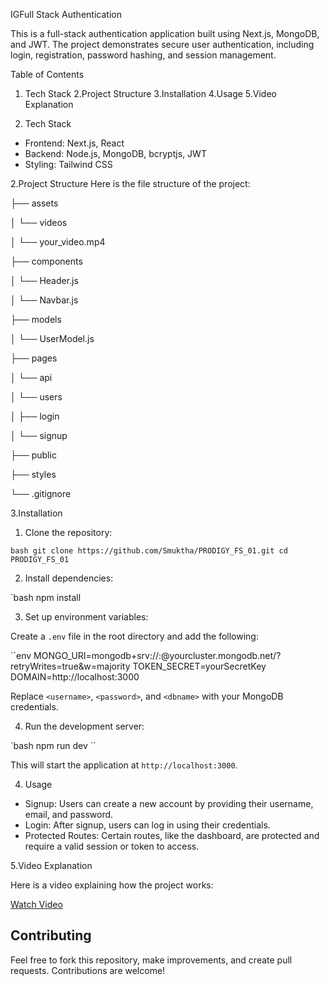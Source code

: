 IGFull Stack Authentication

This is a full-stack authentication application built using Next.js, MongoDB, and JWT. The project demonstrates secure user authentication, including login, registration, password hashing, and session management.

Table of Contents
1. Tech Stack
2.Project Structure
3.Installation
4.Usage
5.Video Explanation

1. Tech Stack
- Frontend: Next.js, React
- Backend: Node.js, MongoDB, bcryptjs, JWT
- Styling: Tailwind CSS

2.Project Structure
Here is the file structure of the project:


├── assets

│   └── videos

│       └── your_video.mp4

├── components

│   └── Header.js

│   └── Navbar.js

├── models

│   └── UserModel.js

├── pages

│   └── api

│       └── users

│           ├── login

│           └── signup

├── public

├── styles

└── .gitignore


3.Installation

 1. Clone the repository:

``bash
git clone https://github.com/Smuktha/PRODIGY_FS_01.git
cd PRODIGY_FS_01
``

 2. Install dependencies:

`bash
npm install


 3. Set up environment variables:

Create a `.env` file in the root directory and add the following:

``env
MONGO_URI=mongodb+srv://<username>:<password>@yourcluster.mongodb.net/<dbname>?retryWrites=true&w=majority
TOKEN_SECRET=yourSecretKey
DOMAIN=http://localhost:3000


Replace `<username>`, `<password>`, and `<dbname>` with your MongoDB credentials.

 4. Run the development server:

`bash
npm run dev
``

This will start the application at `http://localhost:3000`.

4. Usage

- Signup: Users can create a new account by providing their username, email, and password.
- Login: After signup, users can log in using their credentials.
- Protected Routes: Certain routes, like the dashboard, are protected and require a valid session or token to access.

5.Video Explanation

Here is a video explaining how the project works:

[Watch Video](https://drive.google.com/file/d/1zO_1sh_khJUeTV2k793TeUdlLBM_L3mR/view?usp=sharing)

## Contributing

Feel free to fork this repository, make improvements, and create pull requests. Contributions are welcome!
